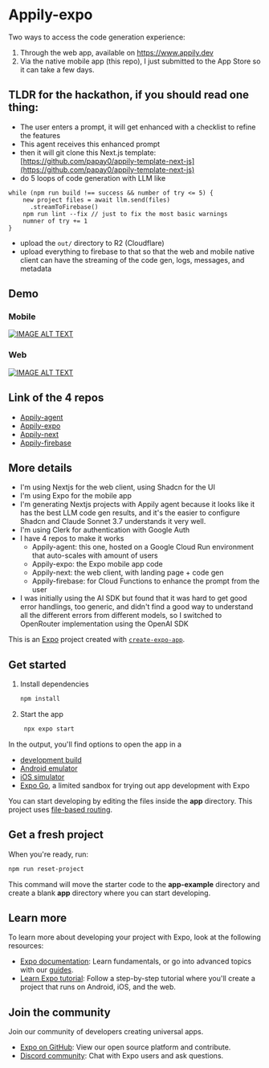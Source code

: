 # Appily-expo

Two ways to access the code generation experience:
1. Through the web app, available on https://www.appily.dev
2. Via the native mobile app (this repo), I just submitted to the App Store so it can take a few days.

## TLDR for the hackathon, if you should read one thing:

- The user enters a prompt, it will get enhanced with a checklist to refine the features
- This agent receives this enhanced prompt
- then it will git clone this Next.js template: [https://github.com/papay0/appily-template-next-js](https://github.com/papay0/appily-template-next-js)
- do 5 loops of code generation with LLM like
```
while (npm run build !== success && number of try <= 5) {
    new project files = await llm.send(files)
      .streamToFirebase()
    npm run lint --fix // just to fix the most basic warnings
    numner of try += 1
}
```
- upload the `out/` directory to R2 (Cloudflare)
- upload everything to firebase to that so that the web and mobile native client can have the streaming of the code gen, logs, messages, and metadata

## Demo

### Mobile

[![IMAGE ALT TEXT](http://img.youtube.com/vi/YMkLgnCzAD0/0.jpg)](http://www.youtube.com/watch?v=YMkLgnCzAD0 "
Appily mobile demo")

### Web

[![IMAGE ALT TEXT](http://img.youtube.com/vi/FRugepeYY9g/0.jpg)](http://www.youtube.com/watch?v=FRugepeYY9g "
Appily web demo")

## Link of the 4 repos
- [Appily-agent](https://github.com/papay0/nextjs-hackahton-appily-agent)
- [Appily-expo](https://github.com/papay0/nextjs-hackahton-appily-expo)
- [Appily-next](https://github.com/papay0/nextjs-hackahton-appily-next)
- [Appily-firebase](https://github.com/papay0/nextjs-hackahton-appily-firebase)

## More details

- I'm using Nextjs for the web client, using Shadcn for the UI
- I'm using Expo for the mobile app
- I'm generating Nextjs projects with Appily agent because it looks like it has the best LLM code gen results, and it's the easier to configure Shadcn and Claude Sonnet 3.7 understands it very well.
- I'm using Clerk for authentication with Google Auth
- I have 4 repos to make it works
  - Appily-agent: this one, hosted on a Google Cloud Run environment that auto-scales with amount of users
  - Appily-expo: the Expo mobile app code
  - Appily-next: the web client, with landing page + code gen
  - Appily-firebase: for Cloud Functions to enhance the prompt from the user
- I was initially using the AI SDK but found that it was hard to get good error handlings, too generic, and didn't find a good way to understand all the different errors from different models, so I switched to OpenRouter implementation using the OpenAI SDK

This is an [Expo](https://expo.dev) project created with [`create-expo-app`](https://www.npmjs.com/package/create-expo-app).

## Get started

1. Install dependencies

   ```bash
   npm install
   ```

2. Start the app

   ```bash
    npx expo start
   ```

In the output, you'll find options to open the app in a

- [development build](https://docs.expo.dev/develop/development-builds/introduction/)
- [Android emulator](https://docs.expo.dev/workflow/android-studio-emulator/)
- [iOS simulator](https://docs.expo.dev/workflow/ios-simulator/)
- [Expo Go](https://expo.dev/go), a limited sandbox for trying out app development with Expo

You can start developing by editing the files inside the **app** directory. This project uses [file-based routing](https://docs.expo.dev/router/introduction).

## Get a fresh project

When you're ready, run:

```bash
npm run reset-project
```

This command will move the starter code to the **app-example** directory and create a blank **app** directory where you can start developing.

## Learn more

To learn more about developing your project with Expo, look at the following resources:

- [Expo documentation](https://docs.expo.dev/): Learn fundamentals, or go into advanced topics with our [guides](https://docs.expo.dev/guides).
- [Learn Expo tutorial](https://docs.expo.dev/tutorial/introduction/): Follow a step-by-step tutorial where you'll create a project that runs on Android, iOS, and the web.

## Join the community

Join our community of developers creating universal apps.

- [Expo on GitHub](https://github.com/expo/expo): View our open source platform and contribute.
- [Discord community](https://chat.expo.dev): Chat with Expo users and ask questions.
